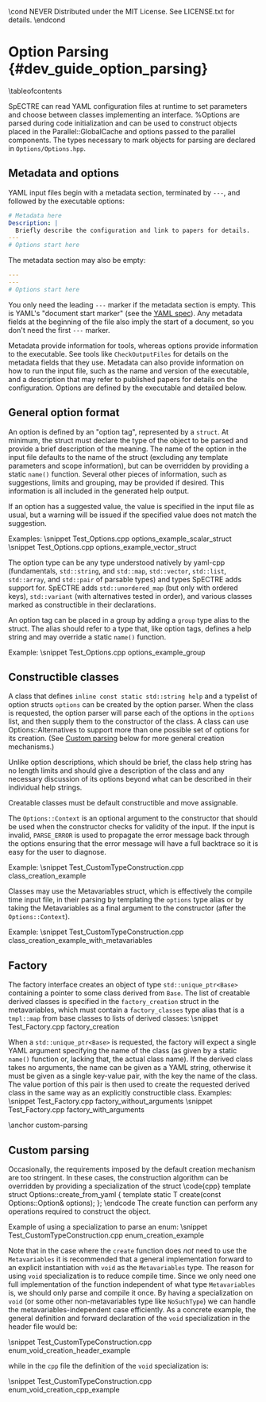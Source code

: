 \cond NEVER
Distributed under the MIT License.
See LICENSE.txt for details.
\endcond
# Option Parsing {#dev_guide_option_parsing}

\tableofcontents

SpECTRE can read YAML configuration files at runtime to set parameters
and choose between classes implementing an interface.  %Options are
parsed during code initialization and can be used to construct objects
placed in the Parallel::GlobalCache and options passed to the
parallel components.  The types necessary to mark objects for parsing
are declared in `Options/Options.hpp`.

## Metadata and options

YAML input files begin with a metadata section, terminated by `---`, and
followed by the executable options:

```yaml
# Metadata here
Description: |
  Briefly describe the configuration and link to papers for details.
---
# Options start here
```

The metadata section may also be empty:

```yaml
---
---
# Options start here
```

You only need the leading `---` marker if the metadata section is empty. This is
YAML's "document start marker" (see the [YAML spec](https://yaml.org/spec/1.2)).
Any metadata fields at the beginning of the file also imply the start of a
document, so you don't need the first `---` marker.

Metadata provide information for tools, whereas options provide information to
the executable. See tools like `CheckOutputFiles` for details on the metadata
fields that they use. Metadata can also provide information on how to run the
input file, such as the name and version of the executable, and a description
that may refer to published papers for details on the configuration.
Options are defined by the executable and detailed below.

## General option format

An option is defined by an "option tag", represented by a `struct`.  At minimum,
the struct must declare the type of the object to be parsed and provide a brief
description of the meaning.  The name of the option in the input file
defaults to the name of the struct (excluding any template parameters
and scope information), but can be overridden by providing a static
`name()` function.  Several other pieces of information, such as
suggestions, limits and grouping, may be provided if desired.  This
information is all included in the generated help output.

If an option has a suggested value, the value is specified in the
input file as usual, but a warning will be issued if the specified
value does not match the suggestion.

Examples:
\snippet Test_Options.cpp options_example_scalar_struct
\snippet Test_Options.cpp options_example_vector_struct

The option type can be any type understood natively by yaml-cpp
(fundamentals, `std::string`, and `std::map`, `std::vector`,
`std::list`, `std::array`, and `std::pair` of parsable types) and
types SpECTRE adds support for.  SpECTRE adds `std::unordered_map`
(but only with ordered keys), `std::variant` (with alternatives tested
in order), and various classes marked as constructible in their
declarations.

An option tag can be placed in a group by adding a `group` type alias to the
struct. The alias should refer to a type that, like option tags, defines a help
string and may override a static `name()` function.

Example:
\snippet Test_Options.cpp options_example_group

## Constructible classes

A class that defines `inline const static std::string help` and a
typelist of option structs `options` can be created by the option
parser.  When the class is requested, the option parser will parse
each of the options in the `options` list, and then supply them to the
constructor of the class.  A class can use Options::Alternatives to
support more than one possible set of options for its creation.  (See
[Custom parsing](#custom-parsing) below for more general creation
mechanisms.)

Unlike option descriptions, which should be brief, the class help
string has no length limits and should give a description of the class
and any necessary discussion of its options beyond what can be
described in their individual help strings.

Creatable classes must be default constructible and move assignable.

The `Options::Context` is an optional argument to the constructor that should be
used when the constructor checks for validity of the input. If the input is
invalid, `PARSE_ERROR` is used to propagate the error message back through the
options ensuring that the error message will have a full backtrace so it is easy
for the user to diagnose.

Example:
\snippet Test_CustomTypeConstruction.cpp class_creation_example

Classes may use the Metavariables struct, which is effectively the compile time
input file, in their parsing by templating the `options` type alias or by taking
the Metavariables as a final argument to the constructor (after the
`Options::Context`).

Example:
\snippet Test_CustomTypeConstruction.cpp class_creation_example_with_metavariables

## Factory

The factory interface creates an object of type
`std::unique_ptr<Base>` containing a pointer to some class derived
from `Base`.  The list of creatable derived classes is specified in
the `factory_creation` struct in the metavariables, which must contain
a `factory_classes` type alias that is a `tmpl::map` from base classes
to lists of derived classes:
\snippet Test_Factory.cpp factory_creation

When a `std::unique_ptr<Base>` is requested, the factory will expect a
single YAML argument specifying the name of the class (as given by a
static `name()` function or, lacking that, the actual class name).  If
the derived class takes no arguments, the name can be given as a YAML
string, otherwise it must be given as a single key-value pair, with
the key the name of the class.  The value portion of this pair is then
used to create the requested derived class in the same way as an
explicitly constructible class.  Examples:
\snippet Test_Factory.cpp factory_without_arguments
\snippet Test_Factory.cpp factory_with_arguments

\anchor custom-parsing
## Custom parsing

Occasionally, the requirements imposed by the default creation
mechanism are too stringent.  In these cases, the construction
algorithm can be overridden by providing a specialization of the
struct
\code{cpp}
template <typename T>
struct Options::create_from_yaml {
  template <typename Metavariables>
  static T create(const Options::Option& options);
};
\endcode
The create function can perform any operations required to construct
the object.

Example of using a specialization to parse an enum:
\snippet Test_CustomTypeConstruction.cpp enum_creation_example

Note that in the case where the `create` function does *not* need to use the
`Metavariables` it is recommended that a general implementation forward to an
explicit instantiation with `void` as the `Metavariables` type. The reason for
using `void` specialization is to reduce compile time. Since we only need one
full implementation of the function independent of what type `Metavariables` is,
we should only parse and compile it once. By having a specialization on `void`
(or some other non-metavariables type like `NoSuchType`) we can handle the
metavariables-independent case efficiently. As a concrete example, the general
definition and forward declaration of the `void` specialization in the header
file would be:

\snippet Test_CustomTypeConstruction.cpp enum_void_creation_header_example

while in the `cpp` file the definition of the `void` specialization is:

\snippet Test_CustomTypeConstruction.cpp enum_void_creation_cpp_example
